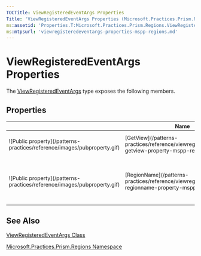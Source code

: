 ```yaml
---
TOCTitle: ViewRegisteredEventArgs Properties
Title: 'ViewRegisteredEventArgs Properties (Microsoft.Practices.Prism.Regions)'
ms:assetid: 'Properties.T:Microsoft.Practices.Prism.Regions.ViewRegisteredEventArgs'
ms:mtpsurl: 'viewregisteredeventargs-properties-mspp-regions.md'
---
```


# ViewRegisteredEventArgs Properties

The [ViewRegisteredEventArgs](/patterns-practices/reference/viewregisteredeventargs-class-mspp-regions) type exposes the following members.

## Properties

<table>
<thead>
<tr class="header">
<th> </th>
<th>Name</th>
<th>Description</th>
</tr>
</thead>
<tbody>
<tr class="odd">
<td>![Public property](/patterns-practices/reference/images/pubproperty.gif)</td>
<td>[GetView](/patterns-practices/reference/viewregisteredeventargs-getview-property-mspp-regions)</td>
<td><div class="summary">
Gets the content which was registered.
</div></td>
</tr>
<tr class="even">
<td>![Public property](/patterns-practices/reference/images/pubproperty.gif)</td>
<td>[RegionName](/patterns-practices/reference/viewregisteredeventargs-regionname-property-mspp-regions)</td>
<td><div class="summary">
Gets the region name to which the content was registered.
</div></td>
</tr>
</tbody>
</table>

## See Also

[ViewRegisteredEventArgs Class](/patterns-practices/reference/viewregisteredeventargs-class-mspp-regions)

[Microsoft.Practices.Prism.Regions Namespace](/patterns-practices/reference/mspp-regions-namespace)